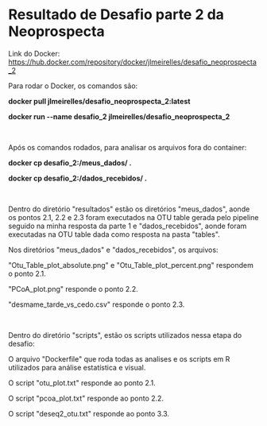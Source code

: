 # Resultado de Desafio parte 2 da Neoprospecta

Link do Docker: https://hub.docker.com/repository/docker/jlmeirelles/desafio_neoprospecta_2
<p>
Para rodar o Docker, os comandos são:
  
**docker pull jlmeirelles/desafio_neoprospecta_2:latest**
  
**docker run --name desafio_2 jlmeirelles/desafio_neoprospecta_2**

</p>

<p>&nbsp;</p>

<p>
Após os comandos rodados, para analisar os arquivos fora do container:

**<abrir outro terminal com o container aberto e rodar:>**

**docker cp desafio_2:/meus_dados/ .**

**docker cp desafio_2:/dados_recebidos/ .**

</p>

<p>&nbsp;</p>

<p>
  
Dentro do diretório "resultados" estão os diretórios "meus_dados", aonde os pontos 2.1, 2.2 e 2.3 foram executados na OTU table gerada pelo pipeline seguido na minha resposta da parte 1 e "dados_recebidos", aonde foram executadas na OTU table dada como resposta na pasta "tables".

Nos diretórios "meus_dados" e "dados_recebidos", os arquivos: 

"Otu_Table_plot_absolute.png" e "Otu_Table_plot_percent.png" respondem o ponto 2.1.

"PCoA_plot.png" responde o ponto 2.2.

"desmame_tarde_vs_cedo.csv" responde o ponto 2.3.
</p>

<p>&nbsp;</p>

<p>
Dentro do diretório "scripts", estão os scripts utilizados nessa etapa do desafio:

O arquivo "Dockerfile" que roda todas as analises e os scripts em R utilizados para análise estatística e visual.

O script "otu_plot.txt" responde ao ponto 2.1.

O script "pcoa_plot.txt" responde ao ponto 2.2.

O script "deseq2_otu.txt" responde ao ponto 3.3.
</p>

